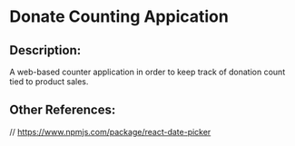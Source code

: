 # Donate Counting Appication

## Description:
A web-based counter application in order to keep track of donation count tied to product sales.

## Other References:
// https://www.npmjs.com/package/react-date-picker